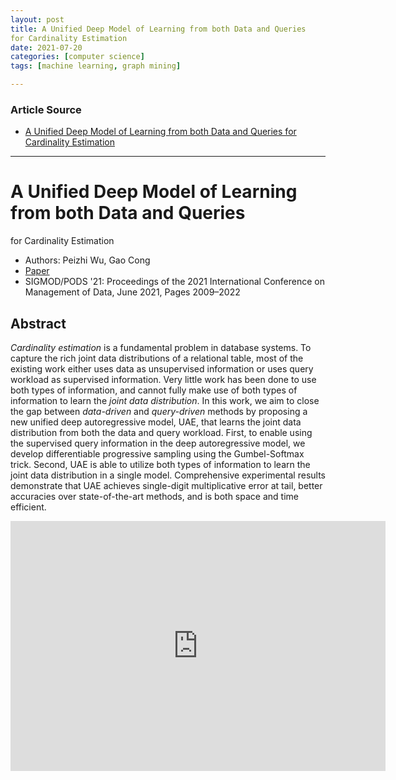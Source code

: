 ```yaml
---
layout: post
title: A Unified Deep Model of Learning from both Data and Queries
for Cardinality Estimation
date: 2021-07-20
categories: [computer science]
tags: [machine learning, graph mining]

---
```


### Article Source

* [A Unified Deep Model of Learning from both Data and Queries
for Cardinality Estimation](https://www.youtube.com/watch?v=TcSfvwt53iY&list=PL3xUNnH4TdbsfndCMn02BqAAgGB0z7cwq&index=209)


---

# A Unified Deep Model of Learning from both Data and Queries
for Cardinality Estimation

* Authors:  Peizhi Wu, Gao Cong
* [Paper](https://dl.acm.org/doi/10.1145/3448016.3452830)
* SIGMOD/PODS '21: Proceedings of the 2021 International Conference on Management of Data, June 2021, Pages 2009–2022


## Abstract

*Cardinality estimation* is a fundamental problem in database systems. To capture the rich joint data distributions of a relational table, most of the existing work either uses data as unsupervised information or uses query workload as supervised information. Very little work has been done to use both types of information, and cannot fully make use of both types of information to learn the *joint data distribution*. In this work, we aim to close the gap between *data-driven* and *query-driven* methods by proposing a new unified deep autoregressive model, UAE, that learns the joint data distribution from both the data and query workload. First, to enable using the supervised query information in the deep autoregressive model, we develop differentiable progressive sampling using the Gumbel-Softmax trick. Second, UAE is able to utilize both types of information to learn the joint data distribution in a single model. Comprehensive experimental results demonstrate that UAE achieves single-digit multiplicative error at tail, better accuracies over state-of-the-art methods, and is both space and time efficient.

<iframe width="600" height="400" src="https://www.youtube.com/embed/TcSfvwt53iY" title="YouTube video player" frameborder="0" allow="accelerometer; autoplay; clipboard-write; encrypted-media; gyroscope; picture-in-picture" allowfullscreen></iframe>



